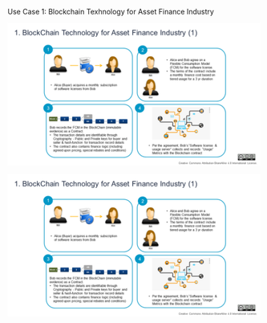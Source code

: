 Use Case 1: Blockchain Texhnology for Asset Finance Industry


<img alt="UC1" style="border-width:0" src="./Images/UC1_1.PNG" /></a>

<img alt="UC1" style="border-width:0" src="./Images/UC1_1.PNG" /></a>
